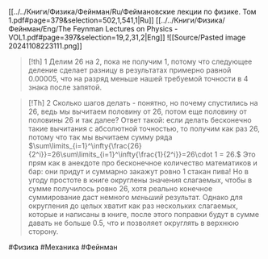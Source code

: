 [[../../Книги/Физика/Фейнман/Ru/Феймановские лекции по физике. Том 1.pdf#page=379&selection=502,1,541,1|Ru]]
[[../../Книги/Физика/Фейнман/Eng/The Feynman Lectures on Physics - VOL1.pdf#page=397&selection=19,2,31,2|Eng]]
![[Source/Pasted image 20241108223111.png]]
>[!th] 1
>Делим $26$ на $2$, пока не получим $1$, потому что следующее деление сделает разницу в результатах примерно равной $0.00005$, что на разряд меньше нашей требуемой точности в 4 знака после запятой.

>[!Th] 2
>Сколько шагов делать - понятно, но почему спустились на $26$, ведь мы вычитаем половину от $26$, потом еще половину от половины $26$ и так далее?
>Ответ такой: если делать бесконечно такие вычитания с абсолютной точностью, то получим как раз $26$, потому что так мы вычитаем сумму ряда $\sum\limits_{i=1}^\infty{\frac{26}{2^i}}=26\sum\limits_{i=1}^\infty{\frac{1}{2^i}}=26\cdot 1 = 26.$
>Это прям как в анекдоте про бесконечное количество математиков и бар: они придут и суммарно закажут ровно 1 стакан пива!
>Но в угоду простоте в книге округлены значения слагаемых, чтобы в сумме получилось ровно 26, хотя реально конечное суммирование даст немного *меньший* результат. Однако для округления до целых хватит как раз нескольких слагаемых, которые и написаны в книге, после этого поправки будут в сумме давать не больше $0.5$, что и позволяет округлять в верхнюю сторону.

#Физика #Механика #Фейнман